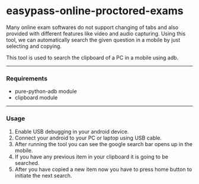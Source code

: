 # easypass-online-proctored-exams

Many online exam softwares do not support changing of tabs and also provided with different features like video and audio capturing.
Using this tool, we can automatically search the given question in a mobile by just selecting and copying.

This tool is used to search the clipboard of a PC in a mobile using adb.

------------------------------------------------------------------------------------------------------------------------------------------

### Requirements
- pure-python-adb module
- clipboard module

------------------------------------------------------------------------------------------------------------------------------------------

### Usage
1. Enable USB debugging in your android device.
2. Connect your android to your PC or laptop using USB cable.
3. After running the tool you can see the google search bar opens up in the mobile.
4. If you have any previous item in your clipboard it is going to be searched.
5. After you have copied a new item now you have to press home button to initiate the next search.
